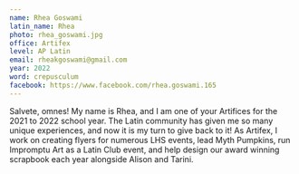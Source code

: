 ```yaml
---
name: Rhea Goswami
latin_name: Rhea
photo: rhea_goswami.jpg
office: Artifex
level: AP Latin
email: rheakgoswami@gmail.com
year: 2022
word: crepusculum
facebook: https://www.facebook.com/rhea.goswami.165
---
```


Salvete, omnes! My name is Rhea, and I am one of your Artifices for the 2021 to 2022 school year. The Latin community has given me so many unique experiences, and now it is my turn to give back to it! As Artifex, I work on creating flyers for numerous LHS events, lead Myth Pumpkins, run Impromptu Art as a Latin Club event, and help design our award winning scrapbook each year alongside Alison and Tarini.
